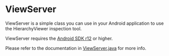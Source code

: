 # ViewServer

ViewServer is a simple class you can use in your Android application
to use the HierarchyViewer inspection tool.

ViewServer requires the [Android SDK r12](http://developer.android.com/sdk/index.html) or higher.

Please refer to the documentation in [ViewServer.java](src/com/android/debug/hv/ViewServer.java) for more info.
